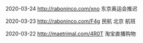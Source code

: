 2020-03-24
http://raboninco.com/xno  东京奥运会推迟

2020-03-23
http://raboninco.com/F4g  民航 北京 航班

2020-03-22
http://maetrimal.com/4R0T  淘宝直播购物
